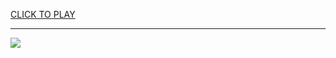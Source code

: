 
<a href="https://premium76.site?title=google_snake___snake_game&ref=12M">CLICK TO PLAY</a></h3>
<hr>

<a href="https://premium76.site?title=google_snake___snake_game&ref=12M"><img src="https://clearcache.store/games.png"></a>


